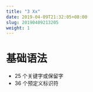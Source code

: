 ```yaml
---
title: "3 Xx"
date: 2019-04-09T21:32:05+08:00
slug: 20190409213205
weight: 1
---
```


# 基础语法
- 25 个关键字或保留字
- 36 个预定义标识符